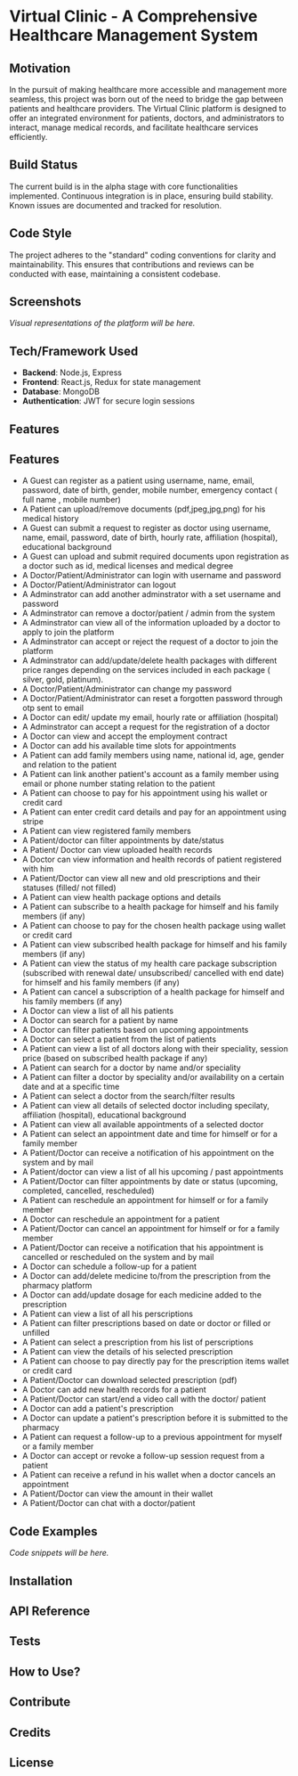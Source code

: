 # Virtual Clinic - A Comprehensive Healthcare Management System

## Motivation

In the pursuit of making healthcare more accessible and management more seamless, this project was born out of the need to bridge the gap between patients and healthcare providers. The Virtual Clinic platform is designed to offer an integrated environment for patients, doctors, and administrators to interact, manage medical records, and facilitate healthcare services efficiently.

## Build Status

The current build is in the alpha stage with core functionalities implemented. Continuous integration is in place, ensuring build stability. Known issues are documented and tracked for resolution.

## Code Style

The project adheres to the "standard" coding conventions for clarity and maintainability. This ensures that contributions and reviews can be conducted with ease, maintaining a consistent codebase.

## Screenshots

*Visual representations of the platform will be here.*

## Tech/Framework Used

- **Backend**: Node.js, Express
- **Frontend**: React.js, Redux for state management
- **Database**: MongoDB
- **Authentication**: JWT for secure login sessions

## Features

## Features

- A Guest can register as a patient using username, name, email, password, date of birth, gender, mobile number, emergency contact ( full name , mobile number)
- A Patient can upload/remove documents (pdf,jpeg,jpg,png) for his medical history
- A Guest can submit a request to register as doctor using username, name, email, password, date of birth, hourly rate, affiliation (hospital), educational background
- A Guest can upload and submit required documents upon registration as a doctor such as id, medical licenses and medical degree 
- A Doctor/Patient/Administrator can login with username and password
- A Doctor/Patient/Administrator can logout
- A Adminstrator can add another adminstrator with a set username and password
- A Adminstrator can remove a doctor/patient / admin from the system
- A Adminstrator can view all of the information uploaded by a doctor to apply to join the platform
- A Adminstrator can accept or reject the request of a doctor to join the platform
- A Adminstrator can add/update/delete health packages with different price ranges depending on the services included in each package ( silver, gold, platinum).
- A Doctor/Patient/Administrator can change my password
- A Doctor/Patient/Administrator can  reset a forgotten password through otp sent to email
- A Doctor can edit/ update my email, hourly rate or affiliation (hospital)
- A Adminstrator can accept a request for the registration of a doctor
- A Doctor can view and accept the employment contract
- A Doctor can add his available time slots for appointments
- A Patient can add family members using name, national id, age, gender and relation to the patient 
- A Patient can link another patient's account as a family member using email or phone number stating relation to the patient
- A Patient can choose to pay for his appointment using his wallet or credit card
- A Patient can enter credit card details and pay for an appointment using stripe
- A Patient can view registered family members
- A Patient/doctor can filter appointments by date/status
- A Patient/ Doctor can view uploaded health records 
- A Doctor can view information and health records of patient registered with him
- A Patient/Doctor can view all new and old prescriptions and their statuses (filled/ not filled)
- A Patient can view health package options and details
- A Patient can subscribe to a health package for himself and his family members (if any)
- A Patient can choose to pay for the chosen health package using wallet or credit card 
- A Patient can view subscribed health package  for himself and his family members (if any)
- A Patient can view the status of my health care package subscription (subscribed with renewal date/ unsubscribed/ cancelled with end date)  for himself and his family members (if any)
- A Patient can cancel a subscription of a health package  for himself and his family members (if any)
- A Doctor can view a list of all his patients
- A Doctor can search for a patient by name
- A Doctor can filter patients based on upcoming appointments
- A Doctor can select a patient from the list of patients
- A Patient can view a list of all doctors along with their speciality, session price (based on subscribed health package if any)
- A Patient can search for a doctor by name and/or speciality 
- A Patient can filter  a doctor by speciality and/or availability on a certain date and at a specific time
- A Patient can select a doctor from the search/filter results 
- A Patient can view all details of selected doctor including specilaty, affiliation (hospital), educational background 
- A Patient can view all available appointments of a selected doctor
- A Patient can select an appointment date and time for himself or for a family member
- A Patient/Doctor can receive a notification of his appointment on the system and by mail 
- A Patient/doctor can view a list of all his upcoming / past appointments
- A Patient/Doctor can filter appointments by date or status (upcoming, completed, cancelled, rescheduled)
- A Patient can reschedule an appointment for himself or for a family member
- A Doctor can reschedule an appointment for a patient
- A Patient/Doctor can cancel an appointment for himself or for a family member
- A Patient/Doctor can receive a notification that his appointment is cancelled or rescheduled on the system and by mail 
- A Doctor can schedule a follow-up for a patient
- A Doctor can add/delete medicine to/from the prescription from the pharmacy platform
- A Doctor can add/update dosage for each medicine added to the prescription
- A Patient can view a list of all his perscriptions
- A Patient can filter prescriptions based on date or doctor or filled or unfilled
- A Patient can select a prescription from his list of perscriptions
- A Patient can view the details of his selected prescription
- A Patient can choose to pay directly pay for the prescription items wallet or credit card
- A Patient/Doctor can download selected prescription (pdf) 
- A Doctor can add new health records for a patient
- A Patient/Doctor can start/end a video call with the doctor/ patient
- A Doctor can add a patient's prescription
- A Doctor can update a patient's prescription before it is submitted to the pharmacy
- A Patient can request a follow-up to a previous appointment for myself or a family member
- A Doctor can accept or revoke a follow-up session request from a patient
- A Patient can receive a refund in his wallet when a doctor cancels an appointment
- A Patient/Doctor can view the amount in their wallet
- A Patient/Doctor can chat with a doctor/patient


## Code Examples

*Code snippets will be  here.*

## Installation



## API Reference



## Tests



## How to Use?



## Contribute



## Credits



## License


